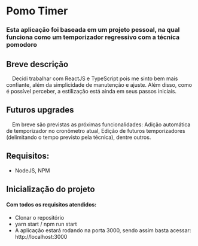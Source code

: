 # Pomo Timer 
### Esta aplicação foi baseada em um projeto pessoal, na qual funciona como um temporizador regressivo com a técnica pomodoro

## Breve descrição
&nbsp;&nbsp;&nbsp;&nbsp;Decidi trabalhar com ReactJS e TypeScript pois me sinto bem mais confiante, além da simplicidade de manutenção e ajuste. Além disso, como é possível perceber, a estilização está ainda em seus passos iniciais. 

## Futuros upgrades
&nbsp;&nbsp;&nbsp;&nbsp;Em breve são previstas as próximas funcionalidades: Adição automática de temporizador no cronômetro atual, Edição de futuros temporizadores (delimitando o tempo previsto pela técnica), dentre outros.

## Requisitos:
- NodeJS, NPM

## Inicialização do projeto
#### Com todos os requisitos atendidos:
- Clonar o repositório
- yarn start / npm run start
- A aplicação estará rodando na porta 3000, sendo assim basta acessar: http://localhost:3000


